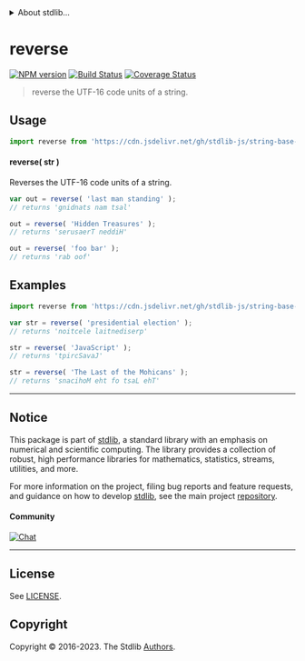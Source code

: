 <!--

@license Apache-2.0

Copyright (c) 2023 The Stdlib Authors.

Licensed under the Apache License, Version 2.0 (the "License");
you may not use this file except in compliance with the License.
You may obtain a copy of the License at

   http://www.apache.org/licenses/LICENSE-2.0

Unless required by applicable law or agreed to in writing, software
distributed under the License is distributed on an "AS IS" BASIS,
WITHOUT WARRANTIES OR CONDITIONS OF ANY KIND, either express or implied.
See the License for the specific language governing permissions and
limitations under the License.

-->


<details>
  <summary>
    About stdlib...
  </summary>
  <p>We believe in a future in which the web is a preferred environment for numerical computation. To help realize this future, we've built stdlib. stdlib is a standard library, with an emphasis on numerical and scientific computation, written in JavaScript (and C) for execution in browsers and in Node.js.</p>
  <p>The library is fully decomposable, being architected in such a way that you can swap out and mix and match APIs and functionality to cater to your exact preferences and use cases.</p>
  <p>When you use stdlib, you can be absolutely certain that you are using the most thorough, rigorous, well-written, studied, documented, tested, measured, and high-quality code out there.</p>
  <p>To join us in bringing numerical computing to the web, get started by checking us out on <a href="https://github.com/stdlib-js/stdlib">GitHub</a>, and please consider <a href="https://opencollective.com/stdlib">financially supporting stdlib</a>. We greatly appreciate your continued support!</p>
</details>

# reverse

[![NPM version][npm-image]][npm-url] [![Build Status][test-image]][test-url] [![Coverage Status][coverage-image]][coverage-url] <!-- [![dependencies][dependencies-image]][dependencies-url] -->

> reverse the UTF-16 code units of a string.



<section class="usage">

## Usage

```javascript
import reverse from 'https://cdn.jsdelivr.net/gh/stdlib-js/string-base-reverse@v0.1.0-deno/mod.js';
```

#### reverse( str )

Reverses the UTF-16 code units of a string.

```javascript
var out = reverse( 'last man standing' );
// returns 'gnidnats nam tsal'

out = reverse( 'Hidden Treasures' );
// returns 'serusaerT neddiH'

out = reverse( 'foo bar' );
// returns 'rab oof'
```

</section>

<!-- /.usage -->

<section class="examples">

## Examples

<!-- eslint no-undef: "error" -->

```javascript
import reverse from 'https://cdn.jsdelivr.net/gh/stdlib-js/string-base-reverse@v0.1.0-deno/mod.js';

var str = reverse( 'presidential election' );
// returns 'noitcele laitnediserp'

str = reverse( 'JavaScript' );
// returns 'tpircSavaJ'

str = reverse( 'The Last of the Mohicans' );
// returns 'snacihoM eht fo tsaL ehT'
```

</section>

<!-- /.examples -->

<!-- Section for related `stdlib` packages. Do not manually edit this section, as it is automatically populated. -->

<section class="related">

</section>

<!-- /.related -->

<!-- Section for all links. Make sure to keep an empty line after the `section` element and another before the `/section` close. -->


<section class="main-repo" >

* * *

## Notice

This package is part of [stdlib][stdlib], a standard library with an emphasis on numerical and scientific computing. The library provides a collection of robust, high performance libraries for mathematics, statistics, streams, utilities, and more.

For more information on the project, filing bug reports and feature requests, and guidance on how to develop [stdlib][stdlib], see the main project [repository][stdlib].

#### Community

[![Chat][chat-image]][chat-url]

---

## License

See [LICENSE][stdlib-license].


## Copyright

Copyright &copy; 2016-2023. The Stdlib [Authors][stdlib-authors].

</section>

<!-- /.stdlib -->

<!-- Section for all links. Make sure to keep an empty line after the `section` element and another before the `/section` close. -->

<section class="links">

[npm-image]: http://img.shields.io/npm/v/@stdlib/string-base-reverse.svg
[npm-url]: https://npmjs.org/package/@stdlib/string-base-reverse

[test-image]: https://github.com/stdlib-js/string-base-reverse/actions/workflows/test.yml/badge.svg?branch=v0.1.0
[test-url]: https://github.com/stdlib-js/string-base-reverse/actions/workflows/test.yml?query=branch:v0.1.0

[coverage-image]: https://img.shields.io/codecov/c/github/stdlib-js/string-base-reverse/main.svg
[coverage-url]: https://codecov.io/github/stdlib-js/string-base-reverse?branch=main

<!--

[dependencies-image]: https://img.shields.io/david/stdlib-js/string-base-reverse.svg
[dependencies-url]: https://david-dm.org/stdlib-js/string-base-reverse/main

-->

[chat-image]: https://img.shields.io/gitter/room/stdlib-js/stdlib.svg
[chat-url]: https://app.gitter.im/#/room/#stdlib-js_stdlib:gitter.im

[stdlib]: https://github.com/stdlib-js/stdlib

[stdlib-authors]: https://github.com/stdlib-js/stdlib/graphs/contributors

[umd]: https://github.com/umdjs/umd
[es-module]: https://developer.mozilla.org/en-US/docs/Web/JavaScript/Guide/Modules

[deno-url]: https://github.com/stdlib-js/string-base-reverse/tree/deno
[umd-url]: https://github.com/stdlib-js/string-base-reverse/tree/umd
[esm-url]: https://github.com/stdlib-js/string-base-reverse/tree/esm
[branches-url]: https://github.com/stdlib-js/string-base-reverse/blob/main/branches.md

[stdlib-license]: https://raw.githubusercontent.com/stdlib-js/string-base-reverse/main/LICENSE

</section>

<!-- /.links -->
